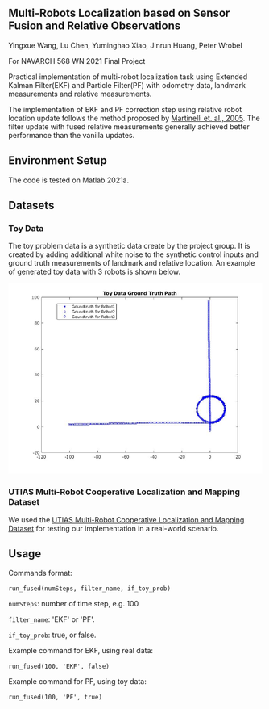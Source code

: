 
## Multi-Robots Localization based on Sensor Fusion and Relative Observations

Yingxue Wang, Lu Chen, Yuminghao Xiao, Jinrun Huang, Peter Wrobel

For NAVARCH 568 WN 2021 Final Project

Practical implementation of multi-robot localization task using Extended Kalman Filter(EKF) and Particle Filter(PF) with odometry data, landmark measurements and relative measurements.  

The implementation of EKF and PF correction step using relative robot location update follows the method proposed by <a href="https://ieeexplore.ieee.org/document/1570537">Martinelli et. al., 2005</a>. The filter update with fused relative measurements generally achieved better performance than the vanilla updates.

## Environment Setup

The code is tested on Matlab 2021a.

## Datasets

### Toy Data

The toy problem data is a synthetic data create by the project group. It is created by adding additional white noise to the synthetic control inputs and ground truth measurements of landmark and relative location. An example of generated toy data with 3 robots is shown below.

<img src="./gt_toy.jpg" width="600px"></img>

### UTIAS Multi-Robot Cooperative Localization and Mapping Dataset

We used the <a href="http://asrl.utias.utoronto.ca/datasets/mrclam/">UTIAS Multi-Robot Cooperative Localization and Mapping Dataset</a> for testing our implementation in a real-world scenario.

## Usage

Commands format:

```
run_fused(numSteps, filter_name, if_toy_prob)
```

`numSteps`: number of time step, e.g. 100

`filter_name`: 'EKF' or 'PF'.

`if_toy_prob`: true, or false.

Example command for EKF, using real data:
```
run_fused(100, 'EKF', false)
```
Example command for PF, using toy data:
```
run_fused(100, 'PF', true)
```
